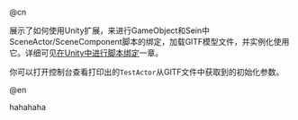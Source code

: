 @cn

展示了如何使用Unity扩展，来进行GameObject和Sein中SceneActor/SceneComponent脚本的绑定，加载GlTF模型文件，并实例化使用它。详细可见[在Unity中进行脚本绑定](../../guide/scene-editor/gltf-script-binding)一章。

你可以打开控制台查看打印出的`TestActor`从GlTF文件中获取到的初始化参数。

@en

hahahaha
